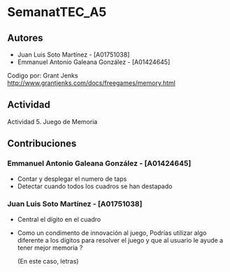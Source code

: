 # SemanatTEC_A5

## Autores

- Juan Luis Soto Martínez - [A01751038]
- Emmanuel Antonio Galeana González - [A01424645]

Codigo por: Grant  Jenks
<http://www.grantjenks.com/docs/freegames/memory.html>

## Actividad

Actividad 5. Juego de Memoria

## Contribuciones

### Emmanuel Antonio Galeana González - [A01424645]

- Contar y desplegar el numero de taps
- Detectar cuando todos los cuadros se han destapado

### Juan Luis Soto Martínez - [A01751038]

- Central el dígito en el cuadro
- Como un condimento de innovación al juego, Podrías utilizar algo diferente a los dígitos para resolver el juego y que al usuario le ayude a tener mejor memoria ?

    (En este caso, letras)

